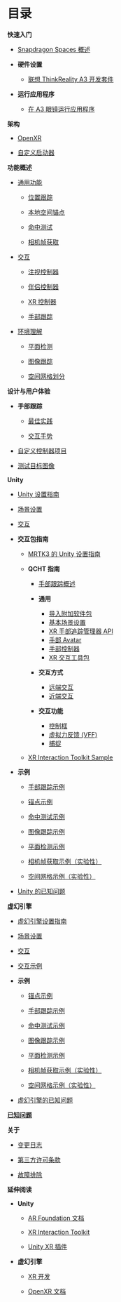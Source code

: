 # 目录

**快速入门**

- [Snapdragon Spaces 概述](./Docs/setup/QuickStartGuide.md)

- **硬件设置**
  
    - [联想 ThinkReality A3 开发套件](./Docs/setup/ThinkRealityA3Setup.md)

- **运行应用程序**
 
    - [在 A3 眼镜运行应用程序](./Docs/setup/LaunchingSpacesAppsA3.md)

**架构**

- [OpenXR](./Docs/architecture/OpenXRForSpaces.md)

- [自定义启动器](./Docs/architecture/CustomLauncher.md)

**功能概述**

- [通用功能](./Docs/features/GeneralFeatures.md)
  
    - [位置跟踪](./Docs/features/GeneralFeatures.md#位置跟踪A)

    - [本地空间锚点](./Docs/features/GeneralFeatures.md#本地空间锚点)

    - [命中测试](./Docs/features/GeneralFeatures.md#命中测试)

    - [相机帧获取](./Docs/features/GeneralFeatures.md#相机帧获取)

- [交互](./Docs/features/Interaction.md)

    - [注视控制器](./Docs/features/Interaction.md#注视控制器)
  
    - [伴侣控制器](./Docs/features/Interaction.md#伴侣控制器)

    - [XR 控制器](./Docs/features/Interaction.md#xr-控制器)

    - [手部跟踪](./Docs/features/Interaction.md#手部跟踪)

- [环境理解](./Docs//features/EnvironmentalFeatures.md)

    - [平面检测](./Docs/features/EnvironmentalFeatures.md#平面检测)
  
    - [图像跟踪](./Docs/features/EnvironmentalFeatures.md#图像跟踪)
  
    - [空间网格划分](./Docs/features/EnvironmentalFeatures.md#空间网格划分)

**设计与用户体验**

- **手部跟踪**
  
    - [最佳实践](./Docs/designux/BestPractices.md)

    - [交互手势](./Docs/designux/InteractionGestures.md)

- [自定义控制器项目](./Docs/designux/CustomControllerProject.md)

- [测试目标图像](./Docs/designux/ImageTargetsToTry.md)

**Unity**

- [Unity 设置指南](./Docs/Unity/SetupGuideUnity.md)

- [场景设置](./Docs/Unity/SceneSetup.md)

- [交互](./Docs/Unity/Interaction.md)

- **交互包指南**

    - [MRTK3 的 Unity 设置指南](./Docs/Unity/MRTK3SampleWinOnly.md)

    - **QCHT 指南**

        - [手部跟踪概述](./Docs/Unity/QCHTGuide/HandTrackingOverview.md)

        - **通用**

            - [导入附加软件包](./Docs/Unity/QCHTGuide/ImportAdditionalPackages.md)
            - [基本场景设置](./Docs/Unity/QCHTGuide/BasicSceneSetup.md)
            - [XR 手部追踪管理器 API](./Docs/Unity/QCHTGuide/HandTrackingAPI.md)
            - [手部 Avatar](./Docs/Unity/QCHTGuide/HandAvatar.md)
            - [手部控制器](./Docs/Unity/QCHTGuide/XRHandController.md)
            - [XR 交互工具包](./Docs/Unity/QCHTGuide/XRInteractionToolkit.md)
  
        - **交互方式**
  
            - [远端交互](./Docs/Unity/QCHTGuide/DistalInteraction.md)
            - [近端交互](./Docs/Unity/QCHTGuide/ProximalInteraction.md)
  
        - **交互功能**

            - [控制框](./Docs/Unity/QCHTGuide/DistalGizmo.md)
            - [虚拟力反馈 (VFF)](./Docs/Unity/QCHTGuide/ProximalVFF.md)
            - [捕捉](./Docs/Unity/QCHTGuide/ProximalSnapping.md)
  
    - [XR Interaction Toolkit Sample](./Docs/Unity/XRITSample.md)

- **示例**

    - [手部跟踪示例](./Docs/Unity/sample/HandTrackingSample.md)

    - [锚点示例](./Docs/Unity/sample/AnchorSample.md)

    - [命中测试示例](./Docs/Unity/sample/HitTestingSample.md)

    - [图像跟踪示例](./Docs/Unity/sample/ImageTrackingSample.md)

    - [平面检测示例](./Docs/Unity/sample/PlaneDetectionSample.md)

    - [相机帧获取示例（实验性）](./Docs/Unity/sample/CameraFrameAccessSample.md)

    - [空间网格示例（实验性）](./Docs/Unity/sample/SpatialMeshingSample.md)

- [Unity 的已知问题](./Docs/Unity/KnownIssues.md)

**虚幻引擎**

- [虚幻引擎设置指南](./Docs/unreal/SetupGuideUE.md)

- [场景设置](./Docs/unreal/SceneSetup.md)

- [交互](./Docs/unreal/Interaction.md)

- [交互示例](./Docs/unreal/InteractionSample.md)

- **示例**

    - [锚点示例](./Docs/unreal/samples/AnchorSample.md)

    - [手部跟踪示例](./Docs/unreal/samples/HandTrackingSample.md)

    - [命中测试示例](./Docs/unreal/samples/HitTestingSample.md)

    - [图像跟踪示例](./Docs/unreal/samples/ImageTrackingSample.md)

    - [平面检测示例](./Docs/unreal/samples/PlaneDetectionSample.md)

    - [相机帧获取示例（实验性）](./Docs/unreal/samples/CameraFrameAccessSample.md)

    - [空间网格示例（实验性）](./Docs/unreal/samples/SpatialMeshingSample.md)

- [虚幻引擎的已知问题](./Docs/unreal/KnownIssues.md)

**[已知问题](./Docs/KnownIssues.md)**

**关于**

- [变更日志](./Docs/about/CHANGELOG.md)

- [第三方许可条款](./Docs/about/ThirdPartyLicenses.md)

- [故障排除](./Docs/about/Troubleshooting.md)

**延伸阅读**

- **Unity**

    - [AR Foundation 文档](https://docs.unity3d.com/Packages/com.unity.xr.arfoundation@4.2/manual/index.html)

    - [XR Interaction Toolkit](https://docs.unity3d.com/Packages/com.unity.xr.interaction.toolkit@2.0/manual/index.html)

    - [Unity XR 插件](https://docs.unity3d.com/Manual/com.unity.xr.openxr.html)
  
- **虚幻引擎**

    - [XR 开发](https://docs.unrealengine.com/4.27/en-US/SharingAndReleasing/XRDevelopment/)
  
    - [OpenXR 文档](https://docs.unrealengine.com/4.27/en-US/SharingAndReleasing/XRDevelopment/OpenXR/)